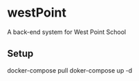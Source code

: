 # westPoint
A back-end system for West Point School


## Setup
docker-compose pull
doker-compose up -d
